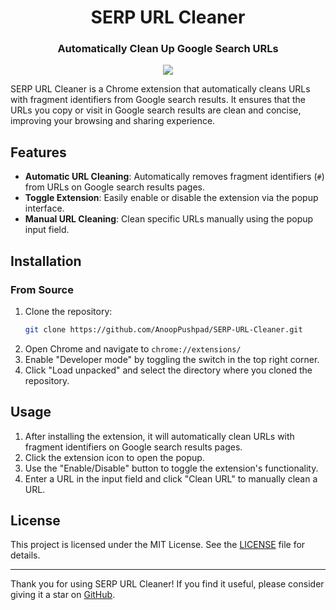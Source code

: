 <h1 align="center">SERP URL Cleaner</h1>
<h3 align="center">Automatically Clean Up Google Search URLs</h3>
<p align="center">
  <img src="https://i.imgur.com/PqfU0yt.png" />
</p>
SERP URL Cleaner is a Chrome extension that automatically cleans URLs with fragment identifiers from Google search results. It ensures that the URLs you copy or visit in Google search results are clean and concise, improving your browsing and sharing experience.

## Features

- **Automatic URL Cleaning**: Automatically removes fragment identifiers (`#`) from URLs on Google search results pages.
- **Toggle Extension**: Easily enable or disable the extension via the popup interface.
- **Manual URL Cleaning**: Clean specific URLs manually using the popup input field.

## Installation
<!---
### From Chrome Web Store

(May be uploaded in the near future)
-->
### From Source

1. Clone the repository:
    ```bash
    git clone https://github.com/AnoopPushpad/SERP-URL-Cleaner.git
    ```
2. Open Chrome and navigate to `chrome://extensions/`
3. Enable "Developer mode" by toggling the switch in the top right corner.
4. Click "Load unpacked" and select the directory where you cloned the repository.

## Usage

1. After installing the extension, it will automatically clean URLs with fragment identifiers on Google search results pages.
2. Click the extension icon to open the popup.
3. Use the "Enable/Disable" button to toggle the extension's functionality.
4. Enter a URL in the input field and click "Clean URL" to manually clean a URL.

## License

This project is licensed under the MIT License. See the [LICENSE](LICENSE) file for details.

---


Thank you for using SERP URL Cleaner! If you find it useful, please consider giving it a star on [GitHub](https://github.com/AnoopPushpad/SERP-URL-Cleaner).
